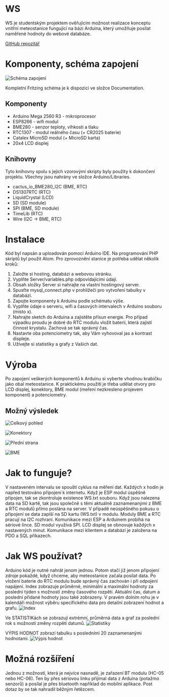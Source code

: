 # WS
WS je studentským projektem ověřujícím možnost realizace konceptu vnitřní meteostanice fungující na bázi Arduina, který umožňuje posílat naměřené hodnoty do webové databáze.

<a href="https://www.github.com/fslapal/WS">GitHub repozitář</a>

# Komponenty, schéma zapojení
![Schéma zapojení](/Documentation/WS_diagram.png)

Kompletní Fritzing schéma je k dispozici ve složce Documentation.

## Komponenty
* Arduino Mega 2560 R3 - mikroprocesor
* ESP8266 - wifi modul
* BME280 - senzor teploty, vlhkosti a tlaku
* RTC1307 - modul reálného času (+ CR2025 baterie)
* Catalex MicroSD modul (+ MicroSD karta)
* 20x4 LCD displej

## Knihovny
Tyto knihovny spolu s jejich vzorovými skripty byly použity k dokončení projektu. Všechny jsou nahrány ve složce Arduino/Libraries.
* cactus_io_BME280_I2C (BME, RTC)
* DS1307RTC (RTC)
* LiquidCrystal (LCD)
* SD (SD module)
* SPI (BME, SD module)
* TimeLib (RTC)
* Wire (I2C -> BME, RTC)

# Instalace
Kód byl napsán a uploadován pomocí Arduino IDE. Na programování PHP skriptů byl použit Atom. Pro zprovoznění stanice je potřeba udělat několik kroků:
1. Založte si hosting, databázi a webovou stránku.
2. Vyplňte Server/variables.php odpovídajícími údaji.
3. Obsah složky Server si nahrajte na vlastní hostingový server.
4. Spusťte mysql_connect.php v prohlížeči pro vytvoření tabulky v databázi.
5. Zapojte komponenty k Arduinu podle schématu výše.
6. Vyplňte údaje o serveru, wifi a časových intervalech v Arduino souboru (místo x).
7. Nahrajte sketch do Arduina a zajistěte přísun energie. Pro případ výpadku proudu je dobré do RTC modulu vložit baterii, která zajistí činnost krystalu. Zachová se tak správný čas.
8. Nastavte oba potenciometry tak, aby Vám vyhovoval jas a kontrast displeje.
9. Užívejte si statistiky a grafy z Vašich dat.

# Výroba
Po zapojení veškerých komponentů k Arduinu si vyberte vhodnou krabičku jako obal meteostanice. K praktickému použití je třeba udělat otvory pro LCD displej, konektory, BME modul (meření nezkresleno projevem komponent) a potenciometry.

## Možný výsledek
![Celkový pohled](/Documentation/overview.png)

![Konektory](/Documentation/Connector.png)

![Přední strana](/Documentation/front.png)

![BME](/Documentation/BME.png)

# Jak to funguje?
V nastaveném intervalu se spouští cyklus na měření dat. Každých x hodin je napřed testováno připojení k internetu. Když je ESP modul úspěšně připojen, tak se zkontroluje existence WS.txt souboru. Když jsou nalezena data na SD kartě, tak jsou společně s těmi aktuálně zaznamenanými z BME a RTC modulů přímo poslána na server. V případě neúspěšného pokusu o připojení se data zapíší na SD kartu (WS.txt) v modulu. Moduly BME a RTC pracují na I2C rozhraní. Komunikace mezi ESP a Arduinem probíhá na sériové lince. SD modul využívá SPI. LCD displej se obnovuje každých x nastavených minut.
Komunikace mezi klientem a databází je založena na PDO a SQL příkazech.

# Jak WS používat?
Arduino kód je nutné nahrát jenom jednou. Potom stačí již jenom připojení zdroje pokaždé, když chceme, aby meteostanice začala posílat data. Po vložení baterie do RTC modulu bude správný čas zachován i při odpojení napájení. Index zobrazuje průměrné, minimální a maximální hodnoty za poslední týden s možností změny časového rozpětí. Aktuální čas, datum a poslední přidané hodnoty jsou také zobrazeny. V pravém dolním rohu je v kalendáři možnost výběru specifického data pro detailní zobrazení hodnot a grafu.
![Index](/Documentation/index.png)

Ve STATISTIKách se zobrazují extrémní, průměrná data a graf za poslední rok s možností změny rozpětí datumů.
![Statistiky](/Documentation/stats.png)

VÝPIS HODNOT zobrazí tabulku s posledními 20 zaznamenanými hodnotami.
![Výpis hodnot](/Documentation/list.png)

# Možná rozšíření
Jednou z možností, která je nejvíce nasnadě, je zařazení BT modulu (HC-05 nebo HC-06). Ten by přes sériovou linku přijímal data z Arduina (potažmo senzorů) a posílal je přes bluetooth například do mobilní aplikace. Post dotaz by se tak nahradil běžným řetězcem.
